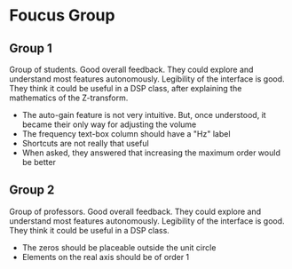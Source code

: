 # Foucus Group

## Group 1
Group of students. 
Good overall feedback.
They could explore and understand most features autonomously.
Legibility of the interface is good.
They think it could be useful in a DSP class, after explaining the mathematics of the Z-transform.
 - The auto-gain feature is not very intuitive. But, once understood, it became their only way for adjusting the volume
 - The frequency text-box column should have a "Hz" label
 - Shortcuts are not really that useful
 - When asked, they answered that increasing the maximum order would be better

## Group 2
Group of professors.
Good overall feedback.
They could explore and understand most features autonomously.
Legibility of the interface is good.
They think it could be useful in a DSP class.
 - The zeros should be placeable outside the unit circle
 - Elements on the real axis should be of order 1
